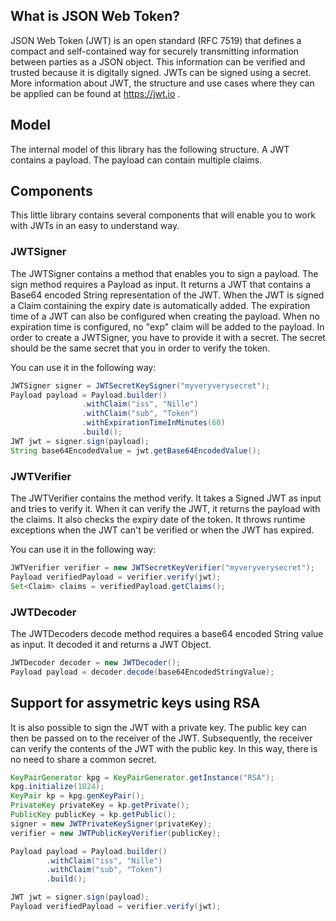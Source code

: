 ## What is JSON Web Token?

JSON Web Token (JWT) is an open standard (RFC 7519) that defines a compact and self-contained way for securely transmitting information between parties as a JSON object. This information can be verified and trusted because it is digitally signed. JWTs can be signed using a secret. More information about JWT, the structure and use cases where they can be applied can be found at https://jwt.io .

## Model
The internal model of this library has the following structure. A JWT contains a payload. The payload can contain multiple claims.

## Components
This little library contains several components that will enable you to work with JWTs in an easy to understand way.

### JWTSigner
The JWTSigner contains a method that enables you to sign a payload. The sign method requires a Payload as input. It returns a JWT that contains a Base64 encoded String representation of the JWT.
When the JWT is signed a Claim containing the expiry date is automatically added. The expiration time of a JWT can also be configured when creating the payload. When no expiration time is configured, no "exp" claim will be added to the payload.
In order to create a JWTSigner, you have to provide it with a secret. The secret should be the same secret that you in order to verify the token. 

You can use it in the following way:
```java
JWTSigner signer = JWTSecretKeySigner("myveryverysecret");
Payload payload = Payload.builder()
                .withClaim("iss", "Nille")
                .withClaim("sub", "Token")
                .withExpirationTimeInMinutes(60)
                .build();
JWT jwt = signer.sign(payload);
String base64EncodedValue = jwt.getBase64EncodedValue();
```

### JWTVerifier
The JWTVerifier contains the method verify. It takes a Signed JWT as input and tries to verify it. When it can verify the JWT, it returns the payload with the claims. It also checks the expiry date of the token. It throws runtime exceptions when the JWT can't be verified or when the JWT has expired.

You can use it in the following way:
```java
JWTVerifier verifier = new JWTSecretKeyVerifier("myveryverysecret");
Payload verifiedPayload = verifier.verify(jwt);
Set<Claim> claims = verifiedPayload.getClaims();
```


### JWTDecoder

The JWTDecoders decode method requires a base64 encoded String value as input. It decoded it and returns a JWT Object.

```java
JWTDecoder decoder = new JWTDecoder();
Payload payload = decoder.decode(base64EncodedStringValue);
```

## Support for assymetric keys using RSA

It is also possible to sign the JWT with a private key. The public key can then be passed on to the receiver of the JWT. Subsequently, the receiver can verify the contents of the JWT with the public key. In this way, there is no need to share a common secret.
```java
KeyPairGenerator kpg = KeyPairGenerator.getInstance("RSA");
kpg.initialize(1024);
KeyPair kp = kpg.genKeyPair();
PrivateKey privateKey = kp.getPrivate();
PublicKey publicKey = kp.getPublic();
signer = new JWTPrivateKeySigner(privateKey);
verifier = new JWTPublicKeyVerifier(publicKey);

Payload payload = Payload.builder()
        .withClaim("iss", "Nille")
        .withClaim("sub", "Token")
        .build();

JWT jwt = signer.sign(payload);
Payload verifiedPayload = verifier.verify(jwt);
```
